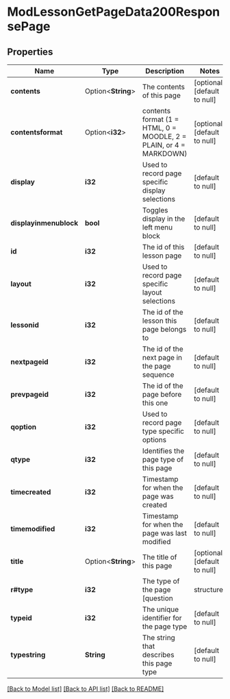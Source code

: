 # ModLessonGetPageData200ResponsePage

## Properties

Name | Type | Description | Notes
------------ | ------------- | ------------- | -------------
**contents** | Option<**String**> | The contents of this page | [optional][default to null]
**contentsformat** | Option<**i32**> | contents format (1 = HTML, 0 = MOODLE, 2 = PLAIN, or 4 = MARKDOWN) | [optional][default to null]
**display** | **i32** | Used to record page specific display selections | [default to null]
**displayinmenublock** | **bool** | Toggles display in the left menu block | [default to null]
**id** | **i32** | The id of this lesson page | [default to null]
**layout** | **i32** | Used to record page specific layout selections | [default to null]
**lessonid** | **i32** | The id of the lesson this page belongs to | [default to null]
**nextpageid** | **i32** | The id of the next page in the page sequence | [default to null]
**prevpageid** | **i32** | The id of the page before this one | [default to null]
**qoption** | **i32** | Used to record page type specific options | [default to null]
**qtype** | **i32** | Identifies the page type of this page | [default to null]
**timecreated** | **i32** | Timestamp for when the page was created | [default to null]
**timemodified** | **i32** | Timestamp for when the page was last modified | [default to null]
**title** | Option<**String**> | The title of this page | [optional][default to null]
**r#type** | **i32** | The type of the page [question | structure] | [default to null]
**typeid** | **i32** | The unique identifier for the page type | [default to null]
**typestring** | **String** | The string that describes this page type | [default to null]

[[Back to Model list]](../README.md#documentation-for-models) [[Back to API list]](../README.md#documentation-for-api-endpoints) [[Back to README]](../README.md)


